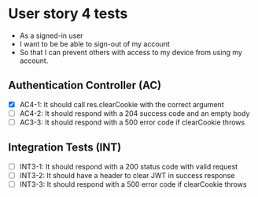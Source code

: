 # User story 4 tests

- As a signed-in user
- I want to be be able to sign-out of my account
- So that I can prevent others with access to my device from using my account.

## Authentication Controller (AC)

- [x] AC4-1: It should call res.clearCookie with the correct argument
- [ ] AC4-2: It should respond with a 204 success code and an empty body
- [ ] AC3-3: It should respond with a 500 error code if clearCookie throws

## Integration Tests (INT)

- [ ] INT3-1: It should respond with a 200 status code with valid request
- [ ] INT3-2: It should have a header to clear JWT in success response
- [ ] INT3-3: It should respond with a 500 error code if clearCookie throws
